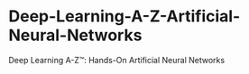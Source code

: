 # Deep-Learning-A-Z-Artificial-Neural-Networks
Deep Learning A-Z™: Hands-On Artificial Neural Networks
